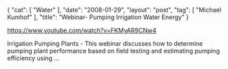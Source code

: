 {
   "cat": [
      "Water"
   ],
   "date": "2008-01-29",
   "layout": "post",
   "tag": [
      "Michael Kumhof"
   ],
   "title": "Webinar- Pumping Irrigation Water Energy"
}

https://www.youtube.com/watch?v=FKMyAR9CNw4  

Irrigation Pumping Plants - This webinar discusses how to determine pumping plant performance based on field testing and estimating pumping efficiency using ...